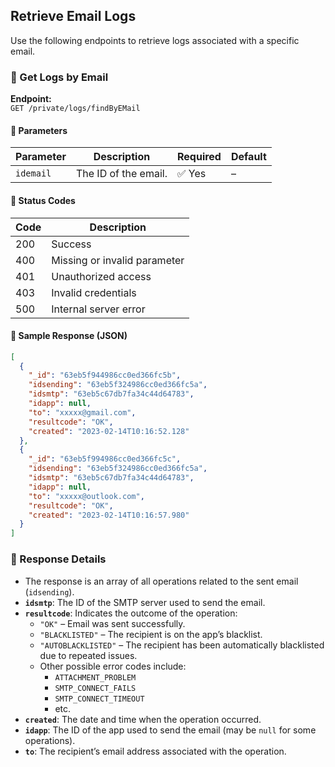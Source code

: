 ## Retrieve Email Logs

Use the following endpoints to retrieve logs associated with a specific email.

<!-- tabs:start -->

### 📩 Get Logs by Email

**Endpoint:**  
`GET /private/logs/findByEMail`

#### 🔹 Parameters

| Parameter | Description          | Required | Default |
|-----------|----------------------|----------|---------|
| `idemail` | The ID of the email. | ✅ Yes   | –       |

#### 🔸 Status Codes

| Code | Description                                         |
|------|-----------------------------------------------------|
| 200  | Success                                             |
| 400  | Missing or invalid parameter                        |
| 401  | Unauthorized access                                 |
| 403  | Invalid credentials                                 |
| 500  | Internal server error                               |

#### 🔄 Sample Response (JSON)

```json
[
  {
    "_id": "63eb5f944986cc0ed366fc5b",
    "idsending": "63eb5f324986cc0ed366fc5a",
    "idsmtp": "63eb5c67db7fa34c44d64783",
    "idapp": null,
    "to": "xxxxx@gmail.com",
    "resultcode": "OK",
    "created": "2023-02-14T10:16:52.128"
  },
  {
    "_id": "63eb5f994986cc0ed366fc5c",
    "idsending": "63eb5f324986cc0ed366fc5a",
    "idsmtp": "63eb5c67db7fa34c44d64783",
    "idapp": null,
    "to": "xxxxx@outlook.com",
    "resultcode": "OK",
    "created": "2023-02-14T10:16:57.980"
  }
]
```
### 📘 Response Details

- The response is an array of all operations related to the sent email (`idsending`).
- **`idsmtp`**: The ID of the SMTP server used to send the email.
- **`resultcode`**: Indicates the outcome of the operation:
  - `"OK"` – Email was sent successfully.
  - `"BLACKLISTED"` – The recipient is on the app’s blacklist.
  - `"AUTOBLACKLISTED"` – The recipient has been automatically blacklisted due to repeated issues.
  - Other possible error codes include:  
    - `ATTACHMENT_PROBLEM`  
    - `SMTP_CONNECT_FAILS`  
    - `SMTP_CONNECT_TIMEOUT`  
    - etc.
- **`created`**: The date and time when the operation occurred.
- **`idapp`**: The ID of the app used to send the email (may be `null` for some operations).
- **`to`**: The recipient’s email address associated with the operation.


<!-- tabs:end -->

